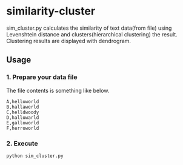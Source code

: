# similarity-cluster
sim_cluster.py calculates the similarity of text data(from file) using Levenshtein distance and clusters(hierarchical clustering) the result. Clustering results are displayed with dendrogram.  
## Usage
### 1. Prepare your data file 
The file contents is something like below. 
```
A,helloworld
B,hallawerld
C,helldwoody
D,hallowarld
E,galloworld
F,herroworld
```
### 2. Execute  
```
python sim_cluster.py
```